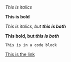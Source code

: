 *This is italics*

**This is bold**

*This is italics, but __this is both__*

**This bold, but _this is both_**

```
This is in a code block
```

[This is the link](http://www.google.com)

